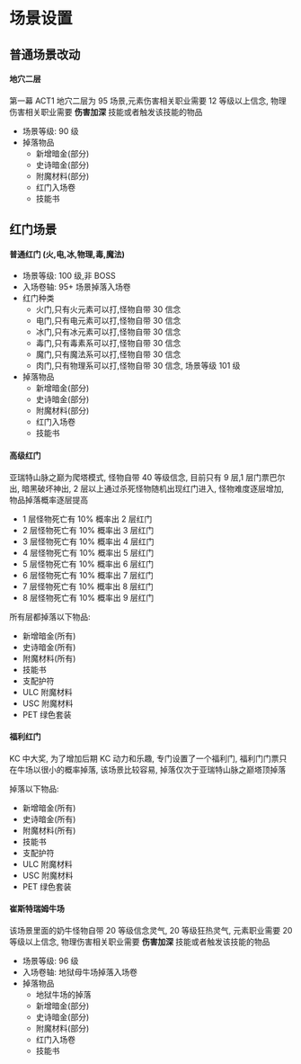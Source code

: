 # 场景设置

## 普通场景改动

#### 地穴二层

第一幕 ACT1 地穴二层为 95 场景,元素伤害相关职业需要 12 等级以上信念, 物理伤害相关职业需要 **伤害加深** 技能或者触发该技能的物品

- 场景等级: 90 级
- 掉落物品
  - 新增暗金(部分)
  - 史诗暗金(部分)
  - 附魔材料(部分)
  - 红门入场卷
  - 技能书

## 红门场景

#### 普通红门 (火,电,冰,物理,毒,魔法)

- 场景等级: 100 级,非 BOSS
- 入场卷轴: 95+ 场景掉落入场卷
- 红门种类
  - 火门,只有火元素可以打,怪物自带 30 信念
  - 电门,只有电元素可以打,怪物自带 30 信念
  - 冰门,只有冰元素可以打,怪物自带 30 信念
  - 毒门,只有毒素系可以打,怪物自带 30 信念
  - 魔门,只有魔法系可以打,怪物自带 30 信念
  - 肉门,只有物理系可以打,怪物自带 30 信念, 场景等级 101 级
- 掉落物品
  - 新增暗金(部分)
  - 史诗暗金(部分)
  - 附魔材料(部分)
  - 红门入场卷
  - 技能书

#### 高级红门

亚瑞特山脉之巅为爬塔模式, 怪物自带 40 等级信念, 目前只有 9 层,1 层门票巴尔出, 暗黑破坏神出, 2 层以上通过杀死怪物随机出现红门进入, 怪物难度逐层增加, 物品掉落概率逐层提高

- 1 层怪物死亡有 10% 概率出 2 层红门
- 2 层怪物死亡有 10% 概率出 3 层红门
- 3 层怪物死亡有 10% 概率出 4 层红门
- 4 层怪物死亡有 10% 概率出 5 层红门
- 5 层怪物死亡有 10% 概率出 6 层红门
- 6 层怪物死亡有 10% 概率出 7 层红门
- 7 层怪物死亡有 10% 概率出 8 层红门
- 8 层怪物死亡有 10% 概率出 9 层红门

所有层都掉落以下物品:

- 新增暗金(所有)
- 史诗暗金(所有)
- 附魔材料(所有)
- 技能书
- 支配护符
- ULC 附魔材料
- USC 附魔材料
- PET 绿色套装

#### 福利红门

KC 中大奖, 为了增加后期 KC 动力和乐趣, 专门设置了一个福利门, 福利门门票只在牛场以很小的概率掉落, 该场景比较容易, 掉落仅次于亚瑞特山脉之巅塔顶掉落

掉落以下物品:

- 新增暗金(所有)
- 史诗暗金(所有)
- 附魔材料(所有)
- 技能书
- 支配护符
- ULC 附魔材料
- USC 附魔材料
- PET 绿色套装

#### 崔斯特瑞姆牛场

该场景里面的奶牛怪物自带 20 等级信念灵气, 20 等级狂热灵气, 元素职业需要 20 等级以上信念, 物理伤害相关职业需要 **伤害加深** 技能或者触发该技能的物品

- 场景等级: 96 级
- 入场卷轴: 地狱母牛场掉落入场卷
- 掉落物品
  - 地狱牛场的掉落
  - 新增暗金(部分)
  - 史诗暗金(部分)
  - 附魔材料(部分)
  - 红门入场卷
  - 技能书
